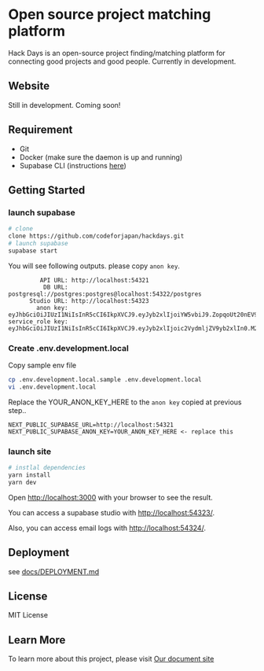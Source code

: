 # Open source project matching platform

Hack Days is an open-source project finding/matching platform for connecting good projects and good people.
Currently in development.

## Website

Still in development. Coming soon!

## Requirement

- Git
- Docker (make sure the daemon is up and running)
- Supabase CLI (instructions [here](https://github.com/supabase/cli))

## Getting Started

### launch supabase

```bash
# clone
clone https://github.com/codeforjapan/hackdays.git
# launch supabase
supabase start
```

You will see following outputs. please copy `anon key`.

```text
         API URL: http://localhost:54321
          DB URL: postgresql://postgres:postgres@localhost:54322/postgres
      Studio URL: http://localhost:54323
        anon key: eyJhbGciOiJIUzI1NiIsInR5cCI6IkpXVCJ9.eyJyb2xlIjoiYW5vbiJ9.ZopqoUt20nEV9cklpv9e3yw3PVyZLmKs5qLD6nGL1SI
service_role key: eyJhbGciOiJIUzI1NiIsInR5cCI6IkpXVCJ9.eyJyb2xlIjoic2VydmljZV9yb2xlIn0.M2d2z4SFn5C7HlJlaSLfrzuYim9nbY_XI40uWFN3hEE
```

### Create .env.development.local

Copy sample env file

```bash
cp .env.development.local.sample .env.development.local
vi .env.development.local
```

Replace the YOUR_ANON_KEY_HERE to the `anon key` copied at previous step..

```text
NEXT_PUBLIC_SUPABASE_URL=http://localhost:54321
NEXT_PUBLIC_SUPABASE_ANON_KEY=YOUR_ANON_KEY_HERE <- replace this
```

### launch site

```bash
# instlal dependencies
yarn install
yarn dev
```

Open [http://localhost:3000](http://localhost:3000) with your browser to see the result.

You can access a supabase studio with [http://localhost:54323/](http://localhost:54323/).

Also, you can access email logs with [http://localhost:54324/](http://localhost:54324/).

## Deployment

see [docs/DEPLOYMENT.md](docs/DEPLOYMENT.md)

## License

MIT License

## Learn More

To learn more about this project, please visit [Our document site](https://hackmd.io/@codeforjapan/Hkc4eIKht/)
